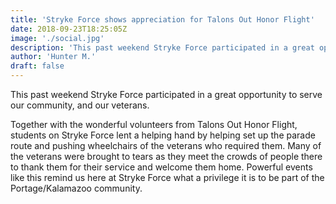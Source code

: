 ```yaml
---
title: 'Stryke Force shows appreciation for Talons Out Honor Flight'
date: 2018-09-23T18:25:05Z
image: './social.jpg'
description: 'This past weekend Stryke Force participated in a great opportunity to serve our community, and our veterans.'
author: 'Hunter M.'
draft: false
---
```


This past weekend Stryke Force participated in a great opportunity to serve our community, and our veterans.

<!--more-->

Together with the wonderful volunteers from Talons Out Honor Flight, students on Stryke Force lent a helping hand by helping set up the parade route and pushing wheelchairs of the veterans who required them. Many of the veterans were brought to tears as they meet the crowds of people there to thank them for their service and welcome them home. Powerful events like this remind us here at Stryke Force what a privilege it is to be part of the Portage/Kalamazoo community.
